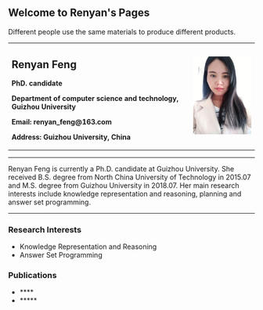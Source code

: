 ## Welcome to Renyan's Pages
 Different people use the same materials to produce different products.
   
<section class="main-content">
      <div>
<table border="0">
  <tr>
    <td width="70%">
      <h1>Renyan Feng</h1>
      <p><b>PhD. candidate</b></p>
      <p><b>Department of computer science and technology, Guizhou University</b></p>
      <p><b>Email: renyan_feng@163.com</b></p>
      <p><b>Address: Guizhou University, China</b></p>
    </td>
    <td width="25%">
      <img src="/ptPage.jpg" width="100%" />
    </td>
  </tr>
</table>
</div>

<hr />

<p>Renyan Feng is currently a Ph.D. candidate at Guizhou University. She received B.S. degree from North China University of Technology in 2015.07  and M.S. degree from Guizhou University in 2018.07. Her main research interests include knowledge representation and reasoning, planning and answer set programming.</p>

<hr />


<h3 id="研究方向">Research Interests</h3>
<ul>
  <li>Knowledge Representation and Reasoning</li>
  <li>Answer Set Programming</li>
</ul>

<h3 id="论文">Publications</h3>
<ul>
  <li>****</li>
  <li>*****</li>
</ul>



